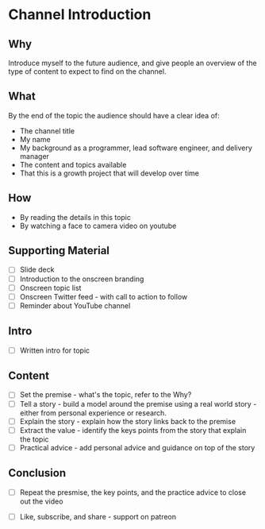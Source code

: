 # Channel Introduction

## Why

Introduce myself to the future audience, and give people an overview of the type of content to expect to find on the channel.

## What

By the end of the topic the audience should have a clear idea of:
- The channel title
- My name
- My background as a programmer, lead software engineer, and delivery manager
- The content and topics available
- That this is a growth project that will develop over time

## How

- By reading the details in this topic 
- By watching a face to camera video on youtube

## Supporting Material

- [ ] Slide deck
- [ ] Introduction to the onscreen branding
- [ ] Onscreen topic list
- [ ] Onscreen Twitter feed - with call to action to follow
- [ ] Reminder about YouTube channel

## Intro

- [ ] Written intro for topic

## Content

- [ ] Set the premise - what's the topic, refer to the Why?
- [ ] Tell a story - build a model around the premise using a real world story - either from personal experience or research.
- [ ] Explain the story - explain how the story links back to the premise
- [ ] Extract the value - identify the keys points from the story that explain the topic
- [ ] Practical advice - add personal advice and guidance on top of the story

## Conclusion

- [ ] Repeat the presmise, the key points, and the practice advice to close out the video
- [ ] Like, subscribe, and share - support on patreon 

